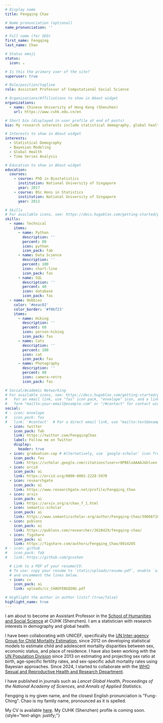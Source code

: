 ```yaml
---
# Display name
title: Fengqing Chao

# Name pronunciation (optional)
name_pronunciation: ''

# Full name (for SEO)
first_name: Fengqing
last_name: Chao

# Status emoji
status:
  icon: ☕️

# Is this the primary user of the site?
superuser: true

# Role/position/tagline
role: Assistant Professor of Computational Social Science

# Organizations/Affiliations to show in About widget
organizations:
  - name: Chinese University of Hong Kong (Shenzhen)
    url: https://www.cuhk.edu.cn/en

# Short bio (displayed in user profile at end of posts)
bio: My research interests include statistical demography, global health, Bayesian modeling, and time series analysis.

# Interests to show in About widget
interests:
  - Statistical Demography
  - Bayesian Modeling
  - Global Health
  - Time Series Analysis

# Education to show in About widget
education:
  courses:
    - course: PhD in Biostatistics
      institution: National University of Singapore
      year: 2017
    - course: BSc Hons in Statistics
      institution: National University of Singapore
      year: 2012

# Skills
# For available icons, see: https://docs.hugoblox.com/getting-started/page-builder/#icons
skills:
  - name: Technical
    items:
      - name: Python
        description: ''
        percent: 80
        icon: python
        icon_pack: fab
      - name: Data Science
        description: ''
        percent: 100
        icon: chart-line
        icon_pack: fas
      - name: SQL
        description: ''
        percent: 40
        icon: database
        icon_pack: fas
  - name: Hobbies
    color: '#eeac02'
    color_border: '#f0bf23'
    items:
      - name: Hiking
        description: ''
        percent: 60
        icon: person-hiking
        icon_pack: fas
      - name: Cats
        description: ''
        percent: 100
        icon: cat
        icon_pack: fas
      - name: Photography
        description: ''
        percent: 80
        icon: camera-retro
        icon_pack: fas

# Social/Academic Networking
# For available icons, see: https://docs.hugoblox.com/getting-started/page-builder/#icons
#   For an email link, use "fas" icon pack, "envelope" icon, and a link in the
#   form "mailto:your-email@example.com" or "/#contact" for contact widget.
social:
# - icon: envelope
#   icon_pack: fas
#   link: '#contact'  # For a direct email link, use "mailto:test@example.org".
  - icon: twitter
    icon_pack: fab
    link: https://twitter.com/FengqingChao
    label: Follow me on Twitter
    display:
      header: true
  - icon: graduation-cap # Alternatively, use `google-scholar` icon from `ai` icon pack
    icon_pack: fas
    link: https://scholar.google.com/citations?user=r8PB6loAAAAJ&hl=en
  - icon: orcid
    icon_pack: ai
    link: https://orcid.org/0000-0002-2228-5970
  - icon: researchgate
    icon_pack: ai
    link: https://www.researchgate.net/profile/Fengqing_Chao
  - icon: arxiv
    icon_pack: ai
    link: https://arxiv.org/a/chao_f_1.html
  - icon: semantic-scholar
    icon_pack: ai
    link: https://www.semanticscholar.org/author/Fengqing-Chao/39666710
  - icon: publons
    icon_pack: ai
    link: https://publons.com/researcher/3628429/fengqing-chao/
  - icon: figshare
    icon_pack: ai
    link: https://figshare.com/authors/Fengqing_Chao/8914205
# - icon: github
#   icon_pack: fab
#   link: https://github.com/gcushen

  # Link to a PDF of your resume/CV.
  # To use: copy your resume to `static/uploads/resume.pdf`, enable `ai` icons in `params.yaml`,
  # and uncomment the lines below.
  - icon: cv
    icon_pack: ai
    link: uploads/cv_CHAOFENGQING.pdf

# Highlight the author in author lists? (true/false)
highlight_name: true
---
```


I am about to become an Assistant Professor in the [School of Humanities and Social Science](https://hss.cuhk.edu.cn/en) at CUHK (Shenzhen). I am a statistician with research interests in demography and global health.

I have been collaborating with UNICEF, specifically the [UN Inter-agency Group for Child Mortality Estimation](https://childmortality.org/), since 2012 on developing statistical models to estimate child and adolescent mortality disparities between sex, economic status, and place of residence. I have also been working with the [UN Population Division](https://www.un.org/development/desa/pd/) since 2013 on estimating and projecting sex ratio at birth, age-specific fertility rates, and sex-specific adult mortality rates using Bayesian approaches. Since 2024, I started to collaborate with the [WHO Sexual and Reproductive Health and Research Department](https://www.who.int/teams/sexual-and-reproductive-health-and-research-(srh)/human-reproduction-programme).

I have published in journals such as *Lancet Global Health*, *Proceedings of the National Academy of Sciences*, and *Annals of Applied Statistics*.

Fengqing is my given name, and the closest English pronunciation is "Fung-Ching". Chao is my family name, pronounced as it is spelled.

My CV is available [here](https://chaofengqing.github.io/chao_lab/uploads/cv_CHAOFENGQING.pdf). My CUHK (Shenzhen) profile is coming soon.
{style="text-align: justify;"}
